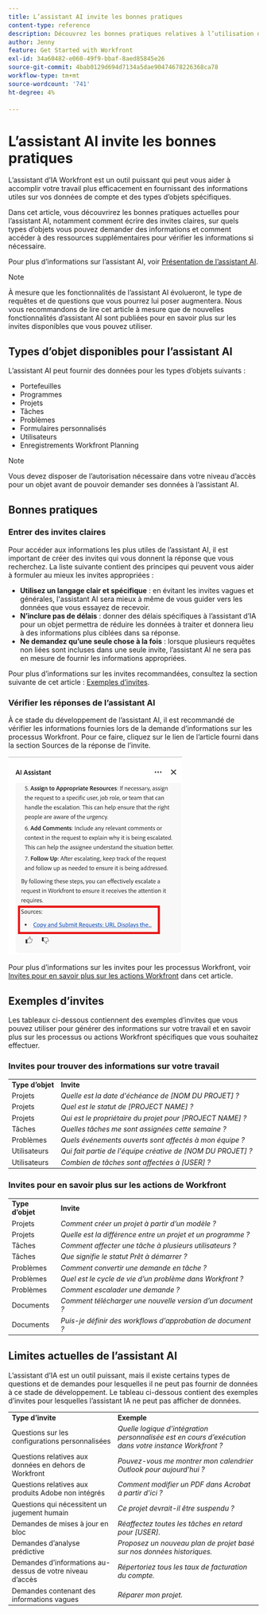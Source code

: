 ```yaml
---
title: L’assistant AI invite les bonnes pratiques
content-type: reference
description: Découvrez les bonnes pratiques relatives à l’utilisation de l’assistant AI et consultez une liste d’exemples d’invites.
author: Jenny
feature: Get Started with Workfront
exl-id: 34a60482-e060-49f9-bbaf-8aed85845e26
source-git-commit: 4bab0129d694d7134a5dae90474678226368ca78
workflow-type: tm+mt
source-wordcount: '741'
ht-degree: 4%

---
```


# L’assistant AI invite les bonnes pratiques

L’assistant d’IA Workfront est un outil puissant qui peut vous aider à accomplir votre travail plus efficacement en fournissant des informations utiles sur vos données de compte et des types d’objets spécifiques.

Dans cet article, vous découvrirez les bonnes pratiques actuelles pour l’assistant AI, notamment comment écrire des invites claires, sur quels types d’objets vous pouvez demander des informations et comment accéder à des ressources supplémentaires pour vérifier les informations si nécessaire.

Pour plus d’informations sur l’assistant AI, voir [Présentation de l’assistant AI](/help/quicksilver/workfront-basics/ai-assistant/ai-assistant-overview.md).

>[!NOTE]
>
>À mesure que les fonctionnalités de l’assistant AI évolueront, le type de requêtes et de questions que vous pourrez lui poser augmentera. Nous vous recommandons de lire cet article à mesure que de nouvelles fonctionnalités d’assistant AI sont publiées pour en savoir plus sur les invites disponibles que vous pouvez utiliser.


## Types d’objet disponibles pour l’assistant AI

L’assistant AI peut fournir des données pour les types d’objets suivants :

* Portefeuilles
* Programmes
* Projets
* Tâches
* Problèmes
* Formulaires personnalisés
* Utilisateurs
* Enregistrements Workfront Planning

>[!NOTE]
>
>Vous devez disposer de l’autorisation nécessaire dans votre niveau d’accès pour un objet avant de pouvoir demander ses données à l’assistant AI.

## Bonnes pratiques

### Entrer des invites claires

Pour accéder aux informations les plus utiles de l’assistant AI, il est important de créer des invites qui vous donnent la réponse que vous recherchez. La liste suivante contient des principes qui peuvent vous aider à formuler au mieux les invites appropriées :

* **Utilisez un langage clair et spécifique** : en évitant les invites vagues et générales, l&#39;assistant AI sera mieux à même de vous guider vers les données que vous essayez de recevoir.
* **N’inclure pas de délais** : donner des délais spécifiques à l’assistant d’IA pour un objet permettra de réduire les données à traiter et donnera lieu à des informations plus ciblées dans sa réponse.
* **Ne demandez qu’une seule chose à la fois** : lorsque plusieurs requêtes non liées sont incluses dans une seule invite, l’assistant AI ne sera pas en mesure de fournir les informations appropriées.

Pour plus d’informations sur les invites recommandées, consultez la section suivante de cet article : [Exemples d’invites](#prompt-examples).


### Vérifier les réponses de l’assistant AI

À ce stade du développement de l’assistant AI, il est recommandé de vérifier les informations fournies lors de la demande d’informations sur les processus Workfront. Pour ce faire, cliquez sur le lien de l’article fourni dans la section Sources de la réponse de l’invite.

![Section Sources](assets/sources-section.png)

Pour plus d’informations sur les invites pour les processus Workfront, voir [Invites pour en savoir plus sur les actions Workfront](#prompts-to-learn-about-workfront-actions) dans cet article.


## Exemples d’invites

Les tableaux ci-dessous contiennent des exemples d’invites que vous pouvez utiliser pour générer des informations sur votre travail et en savoir plus sur les processus ou actions Workfront spécifiques que vous souhaitez effectuer.

### Invites pour trouver des informations sur votre travail

<table>
    <tr>
        <td><b>Type d’objet</b></td>
        <td><b>Invite</b></td>
    </tr>
        <tr>
        <td>Projets</td>
        <td><em>Quelle est la date d'échéance de [NOM DU PROJET] ?</em>
        </td>
    </tr>
    <tr>
        <td>Projets</td>
        <td><em>Quel est le statut de [PROJECT NAME] ?</em>
        </td>
    </tr>
    <tr>
        <td>Projets </td>
        <td><em>Qui est le propriétaire du projet pour [PROJECT NAME] ?</em></td>
    </tr>
    <tr>
        <td>Tâches</td>
        <td><em>Quelles tâches me sont assignées cette semaine ?</em></td>
    </tr>
       <tr>
        <td>Problèmes </td>
        <td><em>Quels événements ouverts sont affectés à mon équipe ?</em></td>
           <tr>
        <td>Utilisateurs</td>
        <td><em>Qui fait partie de l'équipe créative de [NOM DU PROJET] ?</em></td>
    </tr>
           <tr>
        <td>Utilisateurs </td>
        <td><em>Combien de tâches sont affectées à [USER] ?</em></td>
    </tr>
   </table>


### Invites pour en savoir plus sur les actions de Workfront

<table>
    <tr>
        <td><b>Type d’objet</b></td>
        <td><b>Invite</b></td>
    </tr>
    <tr>
        <td>Projets</td>
        <td><em>Comment créer un projet à partir d’un modèle ?</em>
        </td>
    </tr>
    <tr>
        <td>Projets </td>
        <td><em>Quelle est la différence entre un projet et un programme ?</em></td>
    </tr>
    <tr>
        <td>Tâches</td>
        <td><em>Comment affecter une tâche à plusieurs utilisateurs ?</em></td>
    </tr>
       <tr>
        <td>Tâches</td>
        <td><em>Que signifie le statut Prêt à démarrer ?</em></td>
    </tr>
       <tr>
        <td>Problèmes </td>
        <td><em>Comment convertir une demande en tâche ?</em></td>
    </tr>
           <tr>
        <td>Problèmes </td>
        <td><em>Quel est le cycle de vie d’un problème dans Workfront ?</em></td>
    </tr>
        </tr>
           <tr>
        <td>Problèmes </td>
        <td><em>Comment escalader une demande ?</em></td>
    </tr>
           <tr>
        <td>Documents</td>
        <td><em>Comment télécharger une nouvelle version d’un document ?</em></td>
    </tr>
           <tr>
        <td>Documents </td>
        <td><em>Puis-je définir des workflows d'approbation de document ?</em></td>
    </tr>
   </table>


## Limites actuelles de l’assistant AI

L’assistant d’IA est un outil puissant, mais il existe certains types de questions et de demandes pour lesquelles il ne peut pas fournir de données à ce stade de développement. Le tableau ci-dessous contient des exemples d’invites pour lesquelles l’assistant IA ne peut pas afficher de données.

<table>
    <tr>
        <td><b>Type d’invite</b></td>
        <td><b>Exemple</b></td>
    </tr>
    <tr>
        <td>Questions sur les configurations personnalisées</td>
        <td><em>Quelle logique d’intégration personnalisée est en cours d’exécution dans votre instance Workfront ?</em>
        </td>
    </tr>
    <tr>
        <td>Questions relatives aux données en dehors de Workfront </td>
        <td><em>Pouvez-vous me montrer mon calendrier Outlook pour aujourd'hui ?</em></td>
    </tr>
             <tr>
        <td>Questions relatives aux produits Adobe non intégrés </td>
        <td><em>Comment modifier un PDF dans Acrobat à partir d’ici ?</em></td>
         <tr>
        <td>Questions qui nécessitent un jugement humain</td>
        <td><em>Ce projet devrait-il être suspendu ?</em></td>
    </tr>
    </tr>
       <tr>
        <td>Demandes de mises à jour en bloc</td>
        <td><em>Réaffectez toutes les tâches en retard pour [USER].</em></td>
    </tr>
       <tr>
        <td>Demandes d’analyse prédictive</td>
        <td><em>Proposez un nouveau plan de projet basé sur nos données historiques.</em></td>
    </tr>
           <tr>
        <td>Demandes d’informations au-dessus de votre niveau d’accès</td>
        <td><em>Répertoriez tous les taux de facturation du compte.</em></td>
    </tr>
           <tr>
        <td>Demandes contenant des informations vagues </td>
        <td><em>Réparer mon projet.</em></td>
    </tr>
   </table>
